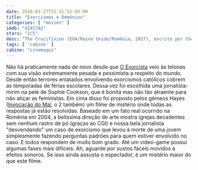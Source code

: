 ```yaml
---
date: 2018-03-27T22:31:52-03:00
title: "Exorcismos e Demônios"
categories: [ "movies" ]
imdb: "4181782"
stars: "2/5"
desc: "The Crucifixion (EUA/Reino Unido/Romênia, 2017), escrito por Chad Hayes, Carey W. Hayes, dirigido por Xavier Gens, com Sophie Cookson, Corneliu Ulici, Ada Lupu."
tags: [ 'cabine' ]
cabine: "cinemaqui"
---
```

Não há praticamente nada de novo desde que [O Exorcista](/o-exorcista) veio às telonas com sua visão extremamente pesada e pessimista a respeito do mundo. Desde então terrores enlatados envolvendo exorcismos católicos cobrem as temporadas de férias escolares. Dessa vez foi escolhida uma jornalista-mirim na pele de Sophie Cookson, que é bonita mas não tão atraente para não atiçar as feministas. Em cima disso foi proposto pelos gêmeos Hayes ([Invocação do Mal](/invocacao-do-mal), o 2 também) um filme de mistério onde todas as respostas já estão resolvidas. Baseado em um fato real ocorrido na Romênia em 2004, a belíssima direção de arte mostra igrejas decadentes sem nenhum rastro de pó (graças ao CGI) e nossa bela jornalista "desvendando" um caso de exorcismo que levou à morte de uma jovem simplesmente fazendo perguntas padrões para quem estiver envolvido no caso. E todos respondem de muito bom grado. Até um vídeo-game possui algumas fases mais difíceis. Ah, aguarde por sustos fáceis movidos a efeitos sonoros. Se isso ainda assusta o espectador, é um mistério maior do que este filme.
